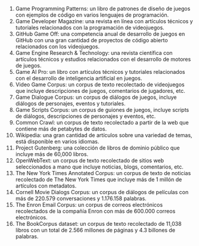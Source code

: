 
1.   Game Programming Patterns: un libro de patrones de diseño de juegos con ejemplos de código en varios lenguajes de programación.
2.  Game Developer Magazine: una revista en línea con artículos técnicos y tutoriales relacionados con la programación de videojuegos.
3.  GitHub Game Off: una competencia anual de desarrollo de juegos en GitHub con una gran cantidad de proyectos de código abierto relacionados con los videojuegos.
4.  Game Engine Research & Technology: una revista científica con artículos técnicos y estudios relacionados con el desarrollo de motores de juegos.
5.  Game AI Pro: un libro con artículos técnicos y tutoriales relacionados con el desarrollo de inteligencia artificial en juegos.
6.  Video Game Corpus: un corpus de texto recolectado de videojuegos que incluye descripciones de juegos, comentarios de jugadores, etc.
7.  Game Dialogue Corpus: un corpus de diálogos de juegos, incluye diálogos de personajes, eventos y tutoriales.
8.  Game Scripts Corpus: un corpus de guiones de juegos, incluye scripts de diálogos, descripciones de personajes y eventos, etc. 
2. Common Crawl: un corpus de texto recolectado a partir de la web que contiene más de petabytes de datos.
3.  Wikipedia: una gran cantidad de artículos sobre una variedad de temas, está disponible en varios idiomas.
4.  Project Gutenberg: una colección de libros de dominio público que incluye más de 60,000 libros.
5.  OpenWebText: un corpus de texto recolectado de sitios web seleccionados a mano que incluye noticias, blogs, comentarios, etc.
6.  The New York Times Annotated Corpus: un corpus de texto de noticias recolectado de The New York Times que incluye más de 1 millón de artículos con metadatos.
7.  Cornell Movie Dialogs Corpus: un corpus de diálogos de películas con más de 220.579 conversaciones y 1.176.158 palabras.
8.  The Enron Email Corpus: un corpus de correos electrónicos recolectados de la compañía Enron con más de 600.000 correos electrónicos.
9.  The BookCorpus dataset: un corpus de texto recolectado de 11,038 libros con un total de 2.566 millones de páginas y 4.3 billones de palabras.
